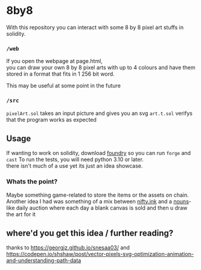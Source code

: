 # 8by8
With this repository you can interact with some 8 by 8 pixel art stuffs in solidity.

### `/web`
If you open the webpage at page.html,  
you can draw your own 8 by 8 pixel arts with up to 4 colours and have them stored in a format that fits in 1 256 bit word.  

This may be useful at some point in the future

### `/src`
`pixelArt.sol` takes an input picture and gives you an svg 
`art.t.sol` verifys that the program works as expected

## Usage
If wanting to work on solidity, download [foundry](https://github.com.gakonst/foundry) so you can run `forge` and `cast`
To run the tests, you will need python 3.10 or later.    
there isn't much of a use yet its just an idea showcase.


### Whats the point?

Maybe something game-related to store the items or the assets on chain.  
Another idea I had was something of a mix between [nifty.ink](https://nifty.ink) and a [nouns](https://nouns.wtf)-like daily auction where each day a blank canvas is sold and then u draw the art for it


## where'd you get this idea / further reading?
thanks to https://georgjz.github.io/snesaa03/ and https://codepen.io/shshaw/post/vector-pixels-svg-optimization-animation-and-understanding-path-data
